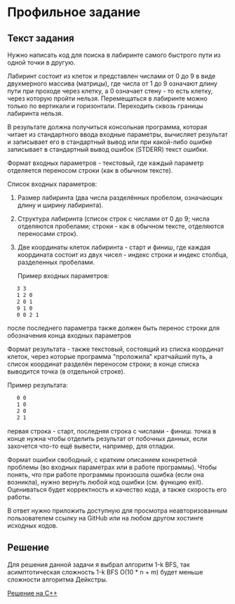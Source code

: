 # Профильное задание

## Текст задания

Нужно написать код для поиска в лабиринте самого быстрого пути из одной точки в другую.

Лабиринт состоит из клеток и представлен числами от 0 до 9 в виде двухмерного массива (матрицы), где числа от 1 до 9 означают длину пути при проходе через клетку, а 0 означает стену - то есть клетку, через которую пройти нельзя.
Перемещаться в лабиринте можно только по вертикали и горизонтали. Переходить сквозь границы лабиринта нельзя.

В результате должна получиться консольная программа, которая читает из стандартного ввода входные параметры, вычисляет результат и записывает его в стандартный вывод или при какой-либо ошибке записывает в стандартный вывод ошибок (STDERR) текст ошибки.

Формат входных параметров - текстовый, где каждый параметр отделяется переносом строки (как в обычном тексте).

Список входных параметров:
1. Размер лабиринта (два числа разделённых пробелом, означающих длину и ширину лабиринта).


2. Структура лабиринта (список строк с числами от 0 до 9; числа отделяются пробелами; строки - как в обычном тексте, отделяются переносами строк).


3. Две координаты клеток лабиринта - старт и финиш, где каждая координата состоит из двух чисел - индекс строки и индекс столбца, разделенных пробелами.


   Пример входных параметров:
```txt
   3 3
   1 2 0
   2 0 1
   9 1 0
   0 0 2 1
```
   после последнего параметра также должен быть перенос строки для обозначения конца входных параметров

   Формат результата - также текстовый, состоящий из списка координат клеток, через которые программа "проложила" кратчайший путь, а список координат разделён переносом строки; в конце списка выводится точка (в отдельной строке).

   Пример результата:
```txt
   0 0
   1 0
   2 0
   2 1
```
   первая строка - старт, последняя строка с числами - финиш. точка в конце нужна чтобы отделить результат от побочных данных, если захочется что-то ещё вывести, например, для отладки.

   Формат ошибки свободный, с кратким описанием конкретной проблемы (во входных параметрах или в работе программы). Чтобы понять, что при работе программы произошла ошибка (если она возникла), нужно вернуть любой код ошибки (см. функцию exit).
   Оцениваться будет корректность и качество кода, а также скорость его работы.

   В ответ нужно приложить доступную для просмотра неавторизованным пользователем ссылку на GitHub или на любом другом хостинге исходных кодов.
   

## Решение

Для решения данной задачи я выбрал алгоритм 1-k BFS, так асимптотическая сложность 1-k BFS O(10 * n + m) будет меньше сложности алгоритма Дейкстры.

[Решение на C++](./source/main.cpp)